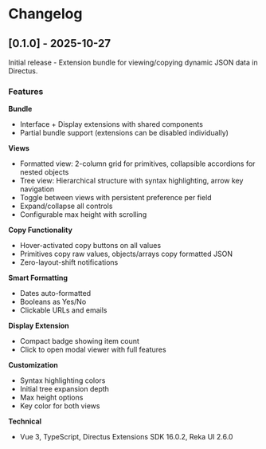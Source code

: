 # Changelog

## [0.1.0] - 2025-10-27

Initial release - Extension bundle for viewing/copying dynamic JSON data in Directus.

### Features

**Bundle**
- Interface + Display extensions with shared components
- Partial bundle support (extensions can be disabled individually)

**Views**
- Formatted view: 2-column grid for primitives, collapsible accordions for nested objects
- Tree view: Hierarchical structure with syntax highlighting, arrow key navigation
- Toggle between views with persistent preference per field
- Expand/collapse all controls
- Configurable max height with scrolling

**Copy Functionality**
- Hover-activated copy buttons on all values
- Primitives copy raw values, objects/arrays copy formatted JSON
- Zero-layout-shift notifications

**Smart Formatting**
- Dates auto-formatted
- Booleans as Yes/No
- Clickable URLs and emails

**Display Extension**
- Compact badge showing item count
- Click to open modal viewer with full features

**Customization**
- Syntax highlighting colors
- Initial tree expansion depth
- Max height options
- Key color for both views

**Technical**
- Vue 3, TypeScript, Directus Extensions SDK 16.0.2, Reka UI 2.6.0
